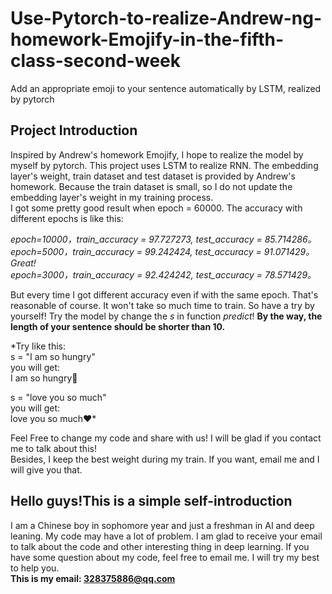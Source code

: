 # Use-Pytorch-to-realize-Andrew-ng-homework-Emojify-in-the-fifth-class-second-week
Add an appropriate emoji to your sentence automatically by LSTM, realized by pytorch

## Project Introduction
Inspired by Andrew's homework Emojify, I hope to realize the model by myself by pytorch. 
This project uses LSTM to realize RNN. The embedding layer's weight, train dataset and test dataset is provided by Andrew's homework. 
Because the train dataset is small, so I do not update the embedding layer's weight in my training process.  
I got some pretty good result when epoch = 60000. The accuracy with different epochs is like this:    
  
*epoch=10000，train_accuracy = 97.727273, test_accuracy = 85.714286。  
epoch=5000，train_accuracy = 99.242424, test_accuracy = 91.071429。Great!  
epoch=3000，train_accuracy = 92.424242, test_accuracy = 78.571429。*
  
But every time I got different accuracy even if with the same epoch. That's reasonable of course. It won't take so much time to train. So have a try by yourself!
Try the model by change the *s* in function *predict*! **By the way, the length of your sentence should be shorter than 10.**
  
*Try like this:  
s = "I am so hungry"  
you will get:  
I am so hungry🍴  

s = "love you so much"  
you will get:  
love you so much❤️* 
  
Feel Free to change my code and share with us! I will be glad if you contact me to talk about this!  
Besides, I keep the best weight during my train. If you want, email me and I will give you that.  

## Hello guys!This is a simple self-introduction
I am a Chinese boy in sophomore year and just a freshman in AI and deep leaning. My code may have  a lot of problem. I am glad to receive your email to talk about the code and other interesting thing in deep learning. If you have some question about my code, feel free to email me. I will try my best to help you.  
**This is my email: 328375886@qq.com**
